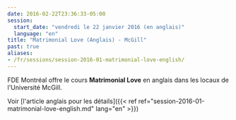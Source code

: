 ```yaml
---
date: 2016-02-22T23:36:33-05:00
session:
  start_date: "vendredi le 22 janvier 2016 (en anglais)"
  language: "en"
title: "Matrimonial Love (Anglais) - McGill"
past: true
aliases:
- /fr/sessions/session-2016-01-matrimonial-love-english/
---
```


FDE Montréal offre le cours **Matrimonial Love** en anglais dans les locaux de
l'Université McGill.

Voir [l'article anglais pour les détails]({{< ref ref="session-2016-01-matrimonial-love-english.md" lang="en" >}})
